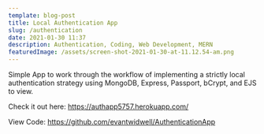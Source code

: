 ```yaml
---
template: blog-post
title: Local Authentication App
slug: /authentication
date: 2021-01-30 11:37
description: Authentication, Coding, Web Development, MERN
featuredImage: /assets/screen-shot-2021-01-30-at-11.12.54-am.png
---
```

Simple App to work through the workflow of implementing a strictly local authentication strategy using MongoDB, Express, Passport, bCrypt, and EJS to view. [](https://dashboard.heroku.com/apps/authapp5757/deploy/github)

Check it out here: <https://authapp5757.herokuapp.com/> 

View Code: <https://github.com/evantwidwell/AuthenticationApp>